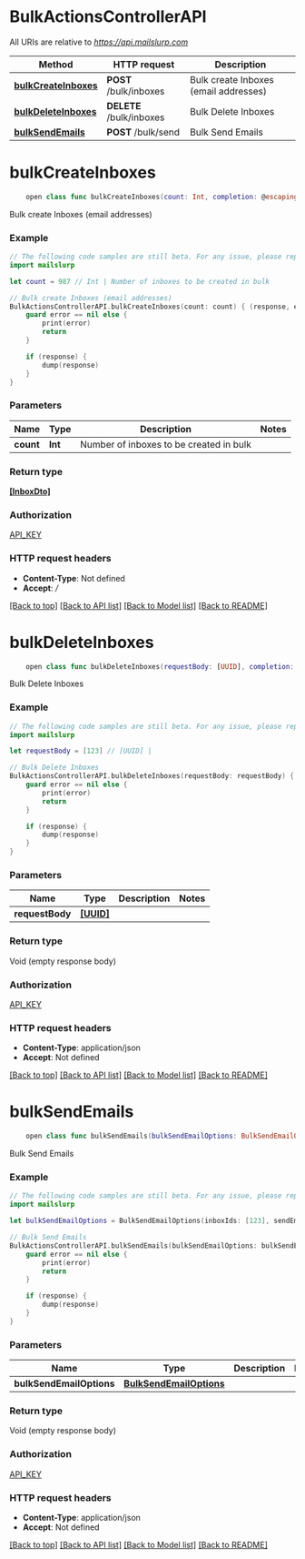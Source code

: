 # BulkActionsControllerAPI

All URIs are relative to *https://api.mailslurp.com*

Method | HTTP request | Description
------------- | ------------- | -------------
[**bulkCreateInboxes**](BulkActionsControllerAPI#bulkcreateinboxes) | **POST** /bulk/inboxes | Bulk create Inboxes (email addresses)
[**bulkDeleteInboxes**](BulkActionsControllerAPI#bulkdeleteinboxes) | **DELETE** /bulk/inboxes | Bulk Delete Inboxes
[**bulkSendEmails**](BulkActionsControllerAPI#bulksendemails) | **POST** /bulk/send | Bulk Send Emails


# **bulkCreateInboxes**
```swift
    open class func bulkCreateInboxes(count: Int, completion: @escaping (_ data: [InboxDto]?, _ error: Error?) -> Void)
```

Bulk create Inboxes (email addresses)

### Example 
```swift
// The following code samples are still beta. For any issue, please report via http://github.com/OpenAPITools/openapi-generator/issues/new
import mailslurp

let count = 987 // Int | Number of inboxes to be created in bulk

// Bulk create Inboxes (email addresses)
BulkActionsControllerAPI.bulkCreateInboxes(count: count) { (response, error) in
    guard error == nil else {
        print(error)
        return
    }

    if (response) {
        dump(response)
    }
}
```

### Parameters

Name | Type | Description  | Notes
------------- | ------------- | ------------- | -------------
 **count** | **Int** | Number of inboxes to be created in bulk | 

### Return type

[**[InboxDto]**](InboxDto)

### Authorization

[API_KEY](../README#API_KEY)

### HTTP request headers

 - **Content-Type**: Not defined
 - **Accept**: */*

[[Back to top]](#) [[Back to API list]](../README#documentation-for-api-endpoints) [[Back to Model list]](../README#documentation-for-models) [[Back to README]](../README)

# **bulkDeleteInboxes**
```swift
    open class func bulkDeleteInboxes(requestBody: [UUID], completion: @escaping (_ data: Void?, _ error: Error?) -> Void)
```

Bulk Delete Inboxes

### Example 
```swift
// The following code samples are still beta. For any issue, please report via http://github.com/OpenAPITools/openapi-generator/issues/new
import mailslurp

let requestBody = [123] // [UUID] | 

// Bulk Delete Inboxes
BulkActionsControllerAPI.bulkDeleteInboxes(requestBody: requestBody) { (response, error) in
    guard error == nil else {
        print(error)
        return
    }

    if (response) {
        dump(response)
    }
}
```

### Parameters

Name | Type | Description  | Notes
------------- | ------------- | ------------- | -------------
 **requestBody** | [**[UUID]**](UUID) |  | 

### Return type

Void (empty response body)

### Authorization

[API_KEY](../README#API_KEY)

### HTTP request headers

 - **Content-Type**: application/json
 - **Accept**: Not defined

[[Back to top]](#) [[Back to API list]](../README#documentation-for-api-endpoints) [[Back to Model list]](../README#documentation-for-models) [[Back to README]](../README)

# **bulkSendEmails**
```swift
    open class func bulkSendEmails(bulkSendEmailOptions: BulkSendEmailOptions, completion: @escaping (_ data: Void?, _ error: Error?) -> Void)
```

Bulk Send Emails

### Example 
```swift
// The following code samples are still beta. For any issue, please report via http://github.com/OpenAPITools/openapi-generator/issues/new
import mailslurp

let bulkSendEmailOptions = BulkSendEmailOptions(inboxIds: [123], sendEmailOptions: SendEmailOptions(toContacts: [123], toGroup: 123, to: ["to_example"], from: "from_example", cc: ["cc_example"], bcc: ["bcc_example"], subject: "subject_example", replyTo: "replyTo_example", body: "body_example", html: false, isHTML: false, charset: "charset_example", attachments: ["attachments_example"], templateVariables: "TODO", template: 123, sendStrategy: "sendStrategy_example", useInboxName: false, addTrackingPixel: false, filterBouncedRecipients: false, validateEmailAddresses: "validateEmailAddresses_example")) // BulkSendEmailOptions | 

// Bulk Send Emails
BulkActionsControllerAPI.bulkSendEmails(bulkSendEmailOptions: bulkSendEmailOptions) { (response, error) in
    guard error == nil else {
        print(error)
        return
    }

    if (response) {
        dump(response)
    }
}
```

### Parameters

Name | Type | Description  | Notes
------------- | ------------- | ------------- | -------------
 **bulkSendEmailOptions** | [**BulkSendEmailOptions**](BulkSendEmailOptions) |  | 

### Return type

Void (empty response body)

### Authorization

[API_KEY](../README#API_KEY)

### HTTP request headers

 - **Content-Type**: application/json
 - **Accept**: Not defined

[[Back to top]](#) [[Back to API list]](../README#documentation-for-api-endpoints) [[Back to Model list]](../README#documentation-for-models) [[Back to README]](../README)

